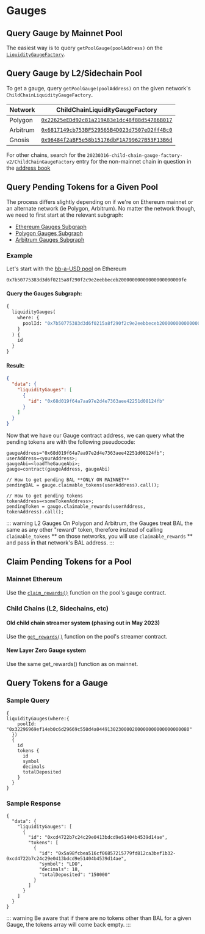 # Gauges

## Query Gauge by Mainnet Pool

The easiest way is to query `getPoolGauge(poolAddress)` on the [`LiquidityGaugeFactory`](https://etherscan.io/address/0x4E7bBd911cf1EFa442BC1b2e9Ea01ffE785412EC#code).

## Query Gauge by L2/Sidechain Pool

To get a gauge, query `getPoolGauge(poolAddress)` on the given network's `ChildChainLiquidityGaugeFactory`**.**

| Network  | ChildChainLiquidityGaugeFactory                                                                                                                                     |
| -------- |---------------------------------------------------------------------------------------------------------------------------------------------------------------------|
| Polygon  | <span class="address-link">[`0x22625eEDd92c81a219A83e1dc48f88d54786B017`](https://polygonscan.com/address/0x22625eEDd92c81a219A83e1dc48f88d54786B017#code)</span>   |
| Arbitrum | <span class="address-link">[`0x6817149cb753BF529565B4D023d7507eD2ff4Bc0`](https://arbiscan.io/address/0x6817149cb753BF529565B4D023d7507eD2ff4Bc0#code)</span>       |
| Gnosis | <span class="address-link">[`0x96484f2aBF5e58b15176dbF1A799627B53F13B6d`](https://gnosisscan.io/address/0x96484f2aBF5e58b15176dbF1A799627B53F13B6d)                 | 

For other chains, search for the `20230316-child-chain-gauge-factory-v2/ChildChainGaugeFactory` entry for the non-mainnet chain in question in the [address book](../contracts/deployment-addresses)
## Query Pending Tokens for a Given Pool


The process differs slightly depending on if we're on Ethereum mainnet or an alternate network (ie Polygon, Arbitrum). No matter the network though, we need to first start at the relevant subgraph:

- [Ethereum Gauges Subgraph](https://thegraph.com/hosted-service/subgraph/balancer-labs/balancer-gauges)
- [Polygon Gauges Subgraph](https://thegraph.com/hosted-service/subgraph/balancer-labs/balancer-gauges-polygon)
- [Arbitrum Gauges Subgraph](https://thegraph.com/hosted-service/subgraph/balancer-labs/balancer-gauges-arbitrum)

### Example

Let's start with the [bb-a-USD pool](https://app.balancer.fi/#/pool/0x7b50775383d3d6f0215a8f290f2c9e2eebbeceb20000000000000000000000fe) on Ethereum

`0x7b50775383d3d6f0215a8f290f2c9e2eebbeceb20000000000000000000000fe`

#### Query the Gauges Subgraph:

```graphql
{
  liquidityGauges(
    where: {
      poolId: "0x7b50775383d3d6f0215a8f290f2c9e2eebbeceb20000000000000000000000fe"
    }
  ) {
    id
  }
}
```

#### Result:

```json
{
  "data": {
    "liquidityGauges": [
      {
        "id": "0x68d019f64a7aa97e2d4e7363aee42251d08124fb"
      }
    ]
  }
}
```

Now that we have our Gauge contract address, we can query what the pending tokens are with the following pseudocode:

```
gaugeAddress="0x68d019f64a7aa97e2d4e7363aee42251d08124fb";
userAddress=<yourAddress>;
gaugeAbi=<loadTheGaugeAbi>;
gauge=contract(gaugeAddress, gaugeAbi)

// How to get pending BAL **ONLY ON MAINNET**
pendingBAL = gauge.claimable_tokens(userAddress).call();

// How to get pending tokens
tokenAddress=<someTokenAddress>;
pendingToken = gauge.claimable_rewards(userAddress, tokenAddress).call();
```

::: warning L2 Gauges
On Polygon and Arbitrum, the Gauges treat BAL the same as any other "reward" token, therefore instead of calling `claimable_tokens` ** on those networks, you will use `claimable_rewards` ** and pass in that network's BAL address.
:::

## Claim Pending Tokens for a Pool

### Mainnet Ethereum

Use the [`claim_rewards()`](https://github.com/balancer/balancer-v2-monorepo/blob/master/pkg/liquidity-mining/contracts/gauges/ethereum/LiquidityGaugeV5.vy#L440-L450) function on the pool's gauge contract.

### Child Chains (L2, Sidechains, etc)

#### Old child chain streamer system (phasing out in May 2023)
Use the [`get_rewards()`](https://github.com/balancer/balancer-v2-monorepo/blob/master/pkg/liquidity-mining/contracts/gauges/ChildChainStreamer.vy#L139-L148) function on the pool's streamer contract.

#### New Layer Zero Gauge system
Use the same get_rewards() function as on mainnet.


## Query Tokens for a Gauge

### Sample Query

```
{
liquidityGauges(where:{
    poolId: "0x32296969ef14eb0c6d29669c550d4a0449130230000200000000000000000080"
  })
  {
    id
    tokens {
      id
      symbol
      decimals
      totalDeposited
    }
  }
}
```

### Sample Response

```
{
  "data": {
    "liquidityGauges": [
      {
        "id": "0xcd4722b7c24c29e0413bdcd9e51404b4539d14ae",
        "tokens": [
          {
            "id": "0x5a98fcbea516cf06857215779fd812ca3bef1b32-0xcd4722b7c24c29e0413bdcd9e51404b4539d14ae",
            "symbol": "LDO",
            "decimals": 18,
            "totalDeposited": "150000"
          }
        ]
      }
    ]
  }
}
```

::: warning
Be aware that if there are no tokens other than BAL for a given Gauge, the tokens array will come back empty.
:::

